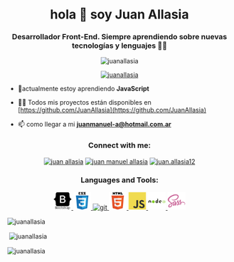 <h1 align="center"> hola 👋 soy Juan Allasia</h1>
<h3 align="center">Desarrollador Front-End. Siempre aprendiendo sobre nuevas tecnologías y lenguajes ✌🏻</h3>

<p align="center"> <img src="https://komarev.com/ghpvc/?username=juanallasia&label=Profile%20views&color=0e75b6&style=flat" alt="juanallasia" /> </p>

<p align="center"> <a href="https://github.com/ryo-ma/github-profile-trophy"><img src="https://github-profile-trophy.vercel.app/?username=juanallasia" alt="juanallasia" /></a> </p>

- 🤝actualmente estoy aprendiendo **JavaScript**

- 👨‍💻 Todos mis proyectos están disponibles en [https://github.com/JuanAllasia](https://github.com/JuanAllasia)

- 📫 como llegar a mi **juanmanuel-a@hotmail.com.ar**

<h3 align="center">Connect with me:</h3>
<p align="center">
<a href="https://linkedin.com/in/juan allasia" target="blank"><img align="center" src="https://raw.githubusercontent.com/rahuldkjain/github-profile-readme-generator/master/src/images/icons/Social/linked-in-alt.svg" alt="juan allasia" height="30" width="40" /></a>
<a href="https://fb.com/juan manuel allasia" target="blank"><img align="center" src="https://raw.githubusercontent.com/rahuldkjain/github-profile-readme-generator/master/src/images/icons/Social/facebook.svg" alt="juan manuel allasia" height="30" width="40" /></a>
<a href="https://instagram.com/juan.allasia12" target="blank"><img align="center" src="https://raw.githubusercontent.com/rahuldkjain/github-profile-readme-generator/master/src/images/icons/Social/instagram.svg" alt="juan.allasia12" height="30" width="40" /></a>
</p>

<h3 align="center">Languages and Tools:</h3>
<p align="center"> <a href="https://getbootstrap.com" target="_blank" rel="noreferrer"> <img src="https://raw.githubusercontent.com/devicons/devicon/master/icons/bootstrap/bootstrap-plain-wordmark.svg" alt="bootstrap" width="40" height="40"/> </a> <a href="https://www.w3schools.com/css/" target="_blank" rel="noreferrer"> <img src="https://raw.githubusercontent.com/devicons/devicon/master/icons/css3/css3-original-wordmark.svg" alt="css3" width="40" height="40"/> </a> <a href="https://git-scm.com/" target="_blank" rel="noreferrer"> <img src="https://www.vectorlogo.zone/logos/git-scm/git-scm-icon.svg" alt="git" width="40" height="40"/> </a> <a href="https://www.w3.org/html/" target="_blank" rel="noreferrer"> <img src="https://raw.githubusercontent.com/devicons/devicon/master/icons/html5/html5-original-wordmark.svg" alt="html5" width="40" height="40"/> </a> <a href="https://developer.mozilla.org/en-US/docs/Web/JavaScript" target="_blank" rel="noreferrer"> <img src="https://raw.githubusercontent.com/devicons/devicon/master/icons/javascript/javascript-original.svg" alt="javascript" width="40" height="40"/> </a> <a href="https://nodejs.org" target="_blank" rel="noreferrer"> <img src="https://raw.githubusercontent.com/devicons/devicon/master/icons/nodejs/nodejs-original-wordmark.svg" alt="nodejs" width="40" height="40"/> </a> <a href="https://sass-lang.com" target="_blank" rel="noreferrer"> <img src="https://raw.githubusercontent.com/devicons/devicon/master/icons/sass/sass-original.svg" alt="sass" width="40" height="40"/> </a> </p>

<p><img align="center" src="https://github-readme-stats.vercel.app/api/top-langs?username=juanallasia&show_icons=true&locale=en&layout=compact" alt="juanallasia" /></p>

<p>&nbsp;<img align="center" src="https://github-readme-stats.vercel.app/api?username=juanallasia&show_icons=true&locale=en" alt="juanallasia" /></p>

<p><img align="center" src="https://github-readme-streak-stats.herokuapp.com/?user=juanallasia&" alt="juanallasia" /></p>


